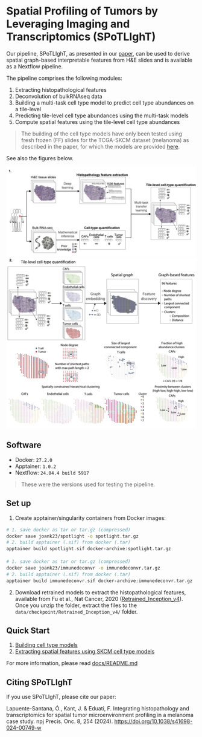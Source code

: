 # Spatial Profiling of Tumors by Leveraging Imaging and Transcriptomics (SPoTLIghT)

Our pipeline, SPoTLIghT, as presented in our [paper](https://www.nature.com/articles/s41698-024-00749-w), can be used to derive spatial graph-based interpretable features from H&E slides and is available as a Nextflow pipeline.

The pipeline comprises the following modules:
1.  Extracting histopathological features
2.  Deconvolution of bulkRNAseq data
3.  Building a multi-task cell type model to predict cell type abundances on a tile-level 
4.  Predicting tile-level cell type abundances using the multi-task models
5.  Compute spatial features using the tile-level cell type abundances

> The building of the cell type models have only been tested using fresh frozen (FF) slides for the TCGA-SKCM dataset (melanoma) as described in the paper, for which the models are provided [here](assets/TF_models).

See also the figures below.

![](src/spotlight_a.jpg)
![](src/spotlight_b.jpg)

## Software

* Docker: `27.2.0`
* Apptainer: `1.0.2`
* Nextflow: `24.04.4 build 5917`

> These were the versions used for testing the pipeline.

## Set up
1. Create apptainer/singularity containers from Docker images:

```bash
# 1. save docker as tar or tar.gz (compressed)
docker save joank23/spotlight -o spotlight.tar.gz
# 2. build apptainer (.sif) from docker (.tar)
apptainer build spotlight.sif docker-archive:spotlight.tar.gz

# 1. save docker as tar or tar.gz (compressed)
docker save joank23/immunedeconvr -o immunedeconvr.tar.gz
# 2. build apptainer (.sif) from docker (.tar)
apptainer build immunedeconvr.sif docker-archive:immunedeconvr.tar.gz

```

2. Download retrained models to extract the histopathological features, available from Fu et al., Nat Cancer, 2020 ([Retrained_Inception_v4](https://www.ebi.ac.uk/biostudies/bioimages/studies/S-BSST292)). Once you unzip the folder, extract the files to the `data/checkpoint/Retrained_Inception_v4/` folder.
## Quick Start

1. [Building cell type models](docs/buildingmodels.md)
2. [Extracting spatial features using SKCM cell type models](docs/examples.md)

For more information, please read [docs/README.md](docs/README.md)

## Citing SPoTLIghT

If you use SPoTLIghT, please cite our paper: 

Lapuente-Santana, Ó., Kant, J. & Eduati, F. Integrating histopathology and transcriptomics for spatial tumor microenvironment profiling in a melanoma case study. npj Precis. Onc. 8, 254 (2024). https://doi.org/10.1038/s41698-024-00749-w

